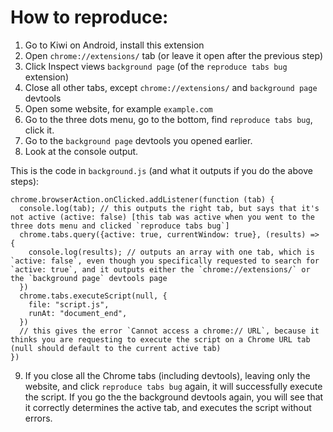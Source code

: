 # How to reproduce:

1. Go to Kiwi on Android, install this extension
2. Open `chrome://extensions/` tab (or leave it open after the previous step)
3. Click Inspect views `background page` (of the `reproduce tabs bug` extension)
4. Close all other tabs, except `chrome://extensions/` and `background page` devtools
5. Open some website, for example `example.com`
6. Go to the three dots menu, go to the bottom, find `reproduce tabs bug`, click it.
7. Go to the `background page` devtools you opened earlier. 
8. Look at the console output. 

This is the code in `background.js` (and what it outputs if you do the above steps):
```
chrome.browserAction.onClicked.addListener(function (tab) {
  console.log(tab); // this outputs the right tab, but says that it's not active (active: false) [this tab was active when you went to the three dots menu and clicked `reproduce tabs bug`]
  chrome.tabs.query({active: true, currentWindow: true}, (results) => {
    console.log(results); // outputs an array with one tab, which is `active: false`, even though you specifically requested to search for `active: true`, and it outputs either the `chrome://extensions/` or the `background page` devtools page
  })
  chrome.tabs.executeScript(null, {
    file: "script.js",
    runAt: "document_end",
  })
  // this gives the error `Cannot access a chrome:// URL`, because it thinks you are requesting to execute the script on a Chrome URL tab (null should default to the current active tab)
})
```

9. If you close all the Chrome tabs (including devtools), leaving only the website, and click `reproduce tabs bug` again, it will successfully execute the script. If you go the the background devtools again, you will see that it correctly determines the active tab, and executes the script without errors.
